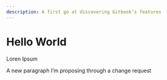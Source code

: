 ```yaml
---
description: A first go at discovering Gitbook’s features
---
```


# Hello World

Loren Ipsum



A new paragraph I’m proposing through a change request
